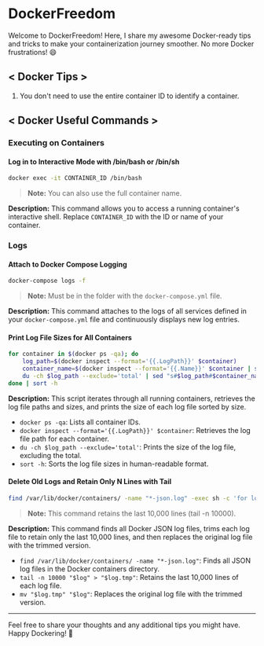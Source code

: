 # DockerFreedom
Welcome to DockerFreedom! Here, I share my awesome Docker-ready tips and tricks to make your containerization journey smoother. No more Docker frustrations! 😄

## < Docker Tips >
1. You don't need to use the entire container ID to identify a container.

## < Docker Useful Commands >

### Executing on Containers

#### Log in to Interactive Mode with /bin/bash or /bin/sh
```bash
docker exec -it CONTAINER_ID /bin/bash
```
> **Note:** You can also use the full container name.

**Description:** This command allows you to access a running container's interactive shell. Replace `CONTAINER_ID` with the ID or name of your container.

### Logs

#### Attach to Docker Compose Logging
```bash
docker-compose logs -f
```
> **Note:** Must be in the folder with the `docker-compose.yml` file.

**Description:** This command attaches to the logs of all services defined in your `docker-compose.yml` file and continuously displays new log entries.

#### Print Log File Sizes for All Containers
```bash
for container in $(docker ps -qa); do
    log_path=$(docker inspect --format='{{.LogPath}}' $container)
    container_name=$(docker inspect --format='{{.Name}}' $container | sed 's/\///')
    du -ch $log_path --exclude='total' | sed "s#$log_path#$container_name#g" | grep -v 'total'
done | sort -h
```

**Description:** This script iterates through all running containers, retrieves the log file paths and sizes, and prints the size of each log file sorted by size.

- `docker ps -qa`: Lists all container IDs.
- `docker inspect --format='{{.LogPath}}' $container`: Retrieves the log file path for each container.
- `du -ch $log_path --exclude='total'`: Prints the size of the log file, excluding the total.
- `sort -h`: Sorts the log file sizes in human-readable format.

#### Delete Old Logs and Retain Only N Lines with Tail
```bash
find /var/lib/docker/containers/ -name "*-json.log" -exec sh -c 'for log; do tail -n 10000 "$log" > "$log.tmp" && mv "$log.tmp" "$log"; done' sh {} +
```
> **Note:** This command retains the last 10,000 lines (tail -n 10000).

**Description:** This command finds all Docker JSON log files, trims each log file to retain only the last 10,000 lines, and then replaces the original log file with the trimmed version.

- `find /var/lib/docker/containers/ -name "*-json.log"`: Finds all JSON log files in the Docker containers directory.
- `tail -n 10000 "$log" > "$log.tmp"`: Retains the last 10,000 lines of each log file.
- `mv "$log.tmp" "$log"`: Replaces the original log file with the trimmed version.

---

Feel free to share your thoughts and any additional tips you might have. Happy Dockering! 🚀